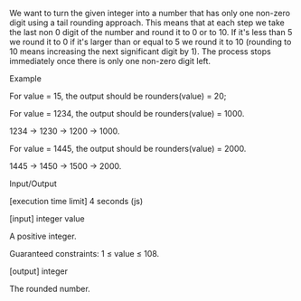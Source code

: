 We want to turn the given integer into a number that has only one non-zero digit using a tail rounding approach. This means that at each step we take the last non 0 digit of the number and round it to 0 or to 10. If it's less than 5 we round it to 0 if it's larger than or equal to 5 we round it to 10 (rounding to 10 means increasing the next significant digit by 1). The process stops immediately once there is only one non-zero digit left.

Example

For value = 15, the output should be
rounders(value) = 20;

For value = 1234, the output should be
rounders(value) = 1000.

1234 -> 1230 -> 1200 -> 1000.

For value = 1445, the output should be
rounders(value) = 2000.

1445 -> 1450 -> 1500 -> 2000.

Input/Output

[execution time limit] 4 seconds (js)

[input] integer value

A positive integer.

Guaranteed constraints:
1 ≤ value ≤ 108.

[output] integer

The rounded number.
